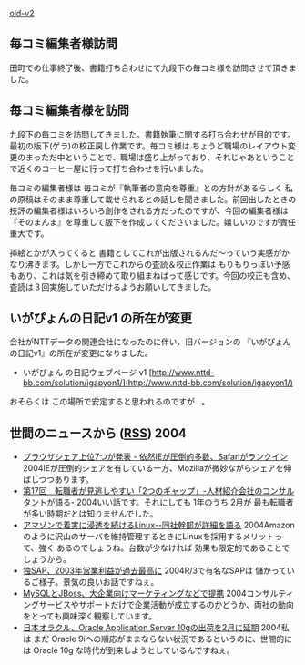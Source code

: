 [old-v2](ig040126-orig.html)

## 毎コミ編集者様訪問

田町での仕事終了後、書籍打ち合わせにて九段下の毎コミ様を訪問させて頂きました。


## 毎コミ編集者様を訪問

九段下の毎コミを訪問してきました。書籍執筆に関する打ち合わせが目的です。最初の版下(ゲラ)の校正戻し作業です。毎コミ様は ちょうど職場のレイアウト変更のまっただ中ということで、職場は盛り上がっており、それじゃあということで近くのコーヒー屋に行って打ち合わせを行いました。

毎コミの編集者様は 毎コミが『執筆者の意向を尊重』との方針があるらしく 私の原稿はそのまま尊重して載せられるとの話しを聞きました。前回出したときの技評の編集者様はいろいろ創作をされる方だったのですが、今回の編集者様は 『そのまんま』を尊重して版下を作成してくださいました。嬉しいのですが責任重大です。

挿絵とかが入ってくると 書籍としてこれが出版されるんだ～っていう実感がかなり沸きます。しかし一方でこれからの査読＆校正作業は もりもりっぽい予感もあり、これは気を引き締めて取り組まねばって感じです。今回の校正も含め、査読は３回実施していただけるようお願いしてきました。

## いがぴょんの日記v1 の所在が変更

会社がNTTデータの関連会社になったのに伴い、旧バージョンの 『いがぴょんの日記v1』の所在が変更になりました。


* いがぴょん の日記ウェブページ v1
  [http://www.nttd-bb.com/solution/igapyon1/](http://www.nttd-bb.com/solution/igapyon1/)

おそらくは この場所で安定すると思われるのですが…。

## 世間のニュースから ([RSS](ig040126-news.xml)) 2004


* [ブラウザシェア上位7つが発表 - 依然IEが圧倒的多数、Safariがランクイン](http://pcweb.mycom.co.jp/news/2004/01/19/007.html)  2004IEが圧倒的シェアを有している一方、Mozillaが微妙ながらシェアを伸ばしつつあります。
* [第17回　転職者が見逃しやすい「2つのギャップ」-人材紹介会社のコンサルタントが語る-](http://jibun.atmarkit.co.jp/lcareer01/rensai/fgenba17/genba17.html)  2004いい話です。それにしても 1年のうち 2月が 最も転職者が多い時期だとは知りませんでした。
* [アマゾンで着実に浸透を続けるLinux--同社幹部が詳細を語る](http://japan.cnet.com/news/ent/story/0,2000047623,20063881,00.htm)  2004Amazonのように沢山のサーバを維持管理するときにLinuxを採用するメリットって、強く あるのでしょうね。台数が少なければ 効果も限定的であることでしょうから。
* [独SAP、2003年営業利益が過去最高に](http://japan.cnet.com/news/biz/story/0,2000050156,20063872,00.htm)  2004R/3で有名なSAPは 儲かっているご様子。景気の良いお話ですねぇ。
* [MySQLとJBoss、大企業向けマーケティングなどで提携](http://japan.cnet.com/news/ent/story/0,2000047623,20063829,00.htm)  2004コンサルティングサービスやサポートだけで企業活動が成立するのかどうか、両社の動向をとっても興味深く観察しています。
* [日本オラクル、Oracle Application Server 10gの出荷を2月に延期](http://japan.cnet.com/news/ent/story/0,2000047623,20063873,00.htm)  2004私は まだ Oracle 9iへの順応がままならない状況であるというのに、世間的には Oracle 10g な時代が到来しようとしているんですねぇ。